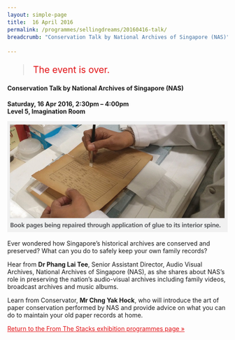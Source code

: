 ```yaml
---
layout: simple-page
title:  16 April 2016
permalink: /programmes/sellingdreams/20160416-talk/
breadcrumb: "Conservation Talk by National Archives of Singapore (NAS)"

---
```


<blockquote style="color: #E21216; font-size: 150%;">The event is over.</blockquote>

#### Conservation Talk by National Archives of Singapore (NAS)

__Saturday, 16 Apr 2016, 2:30pm – 4:00pm__<br>
__Level 5, Imagination Room__

![Books being repaired through and application of glue to its interior spine.](/images/event-images/from-the-stacks-onsite/FTS04.jpg)

Ever wondered how Singapore’s historical archives are conserved and preserved? What can you do to safely keep your own family records?

Hear from __Dr Phang Lai Tee__, Senior Assistant Director, Audio Visual Archives, National Archives of Singapore (NAS), as she shares about NAS’s role in preserving the nation’s audio-visual archives including family videos, broadcast archives and music albums.

Learn from Conservator, __Mr Chng Yak Hock__, who will introduce the art of paper conservation performed by NAS and provide advice on what you can do to maintain your old paper records at home.

<a href="/exhibitions/past-exhibitions/fromthestacks/programmes/" style="color:#E21216;">Return to the From The Stacks exhibition programmes page &#187;</a>